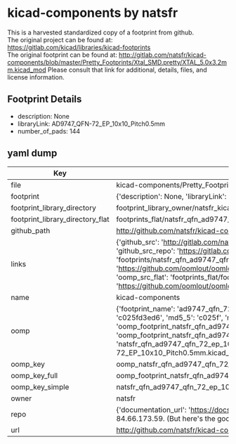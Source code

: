 # kicad-components by natsfr  
This is a harvested standardized copy of a footprint from github.  
The original project can be found at:  
https://gitlab.com/kicad/libraries/kicad-footprints  
The original footprint can be found at:
http://gitlab.com/natsfr/kicad-components/blob/master/Pretty_Footprints/Xtal_SMD.pretty/XTAL_5.0x3.2mm.kicad_mod
Please consult that link for additional, details, files, and license information.  
## Footprint Details
* description: None  
* libraryLink: AD9747_QFN-72_EP_10x10_Pitch0.5mm  
* number_of_pads: 144  
## yaml dump  
| Key | Value |  
| --- | --- |  
| file | kicad-components/Pretty_Footprints/QFN.pretty/AD9747_QFN-72_EP_10x10_Pitch0.5mm.kicad_mod |  
| footprint | {'description': None, 'libraryLink': 'AD9747_QFN-72_EP_10x10_Pitch0.5mm', 'number_of_pads': 144} |  
| footprint_library_directory | footprint_library_owner/natsfr_kicad-components |  
| footprint_library_directory_flat | footprints_flat/natsfr_qfn_ad9747_qfn_72_ep_10x10_pitch0_5mm/working |  
| github_path | http://github.com/natsfr/kicad-components/blob/master/Pretty_Footprints/QFN.pretty/AD9747_QFN-72_EP_10x10_Pitch0.5mm.kicad_mod |  
| links | {'github_src': 'http://gitlab.com/natsfr/kicad-components/blob/master/Pretty_Footprints/Xtal_SMD.pretty/XTAL_5.0x3.2mm.kicad_mod', 'github_src_repo': 'https://gitlab.com/kicad/libraries/kicad-footprints', 'oomp_bot': 'footprints/natsfr_qfn_ad9747_qfn_72_ep_10x10_pitch0_5mm/working', 'oomp_bot_github': 'https://github.com/oomlout/oomlout_oomp_footprint_bot/tree/main/footprints/natsfr_qfn_ad9747_qfn_72_ep_10x10_pitch0_5mm/working', 'oomp_src_flat': 'footprints_flat/footprints_flat/natsfr_qfn_ad9747_qfn_72_ep_10x10_pitch0_5mm/working', 'oomp_src_flat_github': 'https://github.com/oomlout/oomlout_oomp_footprint_src/tree/main/footprints_flat/natsfr_qfn_ad9747_qfn_72_ep_10x10_pitch0_5mm/working'} |  
| name | kicad-components |  
| oomp | {'footprint_name': 'ad9747_qfn_72_ep_10x10_pitch0_5mm', 'library_name': 'qfn', 'md5': 'c025fd3ed621c46d71802af471152117', 'md5_10': 'c025fd3ed6', 'md5_5': 'c025f', 'md5_6': 'c025fd', 'oomp_key': 'oomp_natsfr_qfn_ad9747_qfn_72_ep_10x10_pitch0_5mm', 'oomp_key_extra': 'oomp_footprint_natsfr_qfn_ad9747_qfn_72_ep_10x10_pitch0_5mm', 'oomp_key_full': 'oomp_footprint_natsfr_qfn_ad9747_qfn_72_ep_10x10_pitch0_5mm_c025fd', 'oomp_key_simple': 'natsfr_qfn_ad9747_qfn_72_ep_10x10_pitch0_5mm', 'original_filename': 'kicad-components/Pretty_Footprints/QFN.pretty/AD9747_QFN-72_EP_10x10_Pitch0.5mm.kicad_mod', 'owner_name': 'natsfr'} |  
| oomp_key | oomp_natsfr_qfn_ad9747_qfn_72_ep_10x10_pitch0_5mm |  
| oomp_key_full | oomp_footprint_natsfr_qfn_ad9747_qfn_72_ep_10x10_pitch0_5mm |  
| oomp_key_simple | natsfr_qfn_ad9747_qfn_72_ep_10x10_pitch0_5mm |  
| owner | natsfr |  
| repo | {'documentation_url': 'https://docs.github.com/rest/overview/resources-in-the-rest-api#rate-limiting', 'message': "API rate limit exceeded for 84.66.173.59. (But here's the good news: Authenticated requests get a higher rate limit. Check out the documentation for more details.)"} |  
| url | http://github.com/natsfr/kicad-components |  

